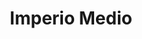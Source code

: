 ﻿---
title: "Imperio Medio"
permalink: periodes_207.html
layout: periode
dataInici: -2000
dataFi: -1800
sidebar: periodes
pares:
  - 34:
    title: "Edad de Bronce"
    dataInici: "(-3000)"
    dataFi: "(-1200)"

fills:
  - 208:
    title: "Conquista de Siquem"
    dataInici: "(-1870)"

jocsPrincipals:
jocsEscenaris:
jocsEpoca:
jocsEpocaEscenaris:
---
